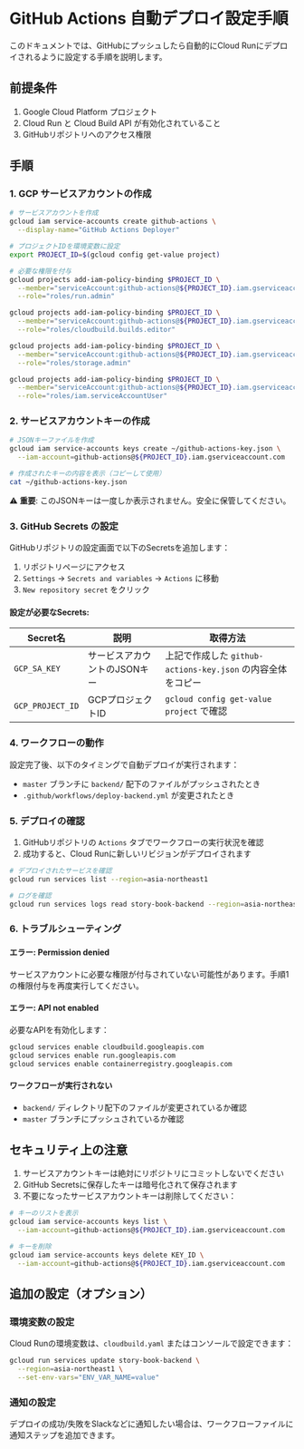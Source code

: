 # GitHub Actions 自動デプロイ設定手順

このドキュメントでは、GitHubにプッシュしたら自動的にCloud Runにデプロイされるように設定する手順を説明します。

## 前提条件

1. Google Cloud Platform プロジェクト
2. Cloud Run と Cloud Build API が有効化されていること
3. GitHubリポジトリへのアクセス権限

## 手順

### 1. GCP サービスアカウントの作成

```bash
# サービスアカウントを作成
gcloud iam service-accounts create github-actions \
  --display-name="GitHub Actions Deployer"

# プロジェクトIDを環境変数に設定
export PROJECT_ID=$(gcloud config get-value project)

# 必要な権限を付与
gcloud projects add-iam-policy-binding $PROJECT_ID \
  --member="serviceAccount:github-actions@${PROJECT_ID}.iam.gserviceaccount.com" \
  --role="roles/run.admin"

gcloud projects add-iam-policy-binding $PROJECT_ID \
  --member="serviceAccount:github-actions@${PROJECT_ID}.iam.gserviceaccount.com" \
  --role="roles/cloudbuild.builds.editor"

gcloud projects add-iam-policy-binding $PROJECT_ID \
  --member="serviceAccount:github-actions@${PROJECT_ID}.iam.gserviceaccount.com" \
  --role="roles/storage.admin"

gcloud projects add-iam-policy-binding $PROJECT_ID \
  --member="serviceAccount:github-actions@${PROJECT_ID}.iam.gserviceaccount.com" \
  --role="roles/iam.serviceAccountUser"
```

### 2. サービスアカウントキーの作成

```bash
# JSONキーファイルを作成
gcloud iam service-accounts keys create ~/github-actions-key.json \
  --iam-account=github-actions@${PROJECT_ID}.iam.gserviceaccount.com

# 作成されたキーの内容を表示（コピーして使用）
cat ~/github-actions-key.json
```

⚠️ **重要**: このJSONキーは一度しか表示されません。安全に保管してください。

### 3. GitHub Secrets の設定

GitHubリポジトリの設定画面で以下のSecretsを追加します：

1. リポジトリページにアクセス
2. `Settings` → `Secrets and variables` → `Actions` に移動
3. `New repository secret` をクリック

#### 設定が必要なSecrets:

| Secret名 | 説明 | 取得方法 |
|---------|------|---------|
| `GCP_SA_KEY` | サービスアカウントのJSONキー | 上記で作成した `github-actions-key.json` の内容全体をコピー |
| `GCP_PROJECT_ID` | GCPプロジェクトID | `gcloud config get-value project` で確認 |

### 4. ワークフローの動作

設定完了後、以下のタイミングで自動デプロイが実行されます：

- `master` ブランチに `backend/` 配下のファイルがプッシュされたとき
- `.github/workflows/deploy-backend.yml` が変更されたとき

### 5. デプロイの確認

1. GitHubリポジトリの `Actions` タブでワークフローの実行状況を確認
2. 成功すると、Cloud Runに新しいリビジョンがデプロイされます

```bash
# デプロイされたサービスを確認
gcloud run services list --region=asia-northeast1

# ログを確認
gcloud run services logs read story-book-backend --region=asia-northeast1
```

### 6. トラブルシューティング

#### エラー: Permission denied

サービスアカウントに必要な権限が付与されていない可能性があります。手順1の権限付与を再度実行してください。

#### エラー: API not enabled

必要なAPIを有効化します：

```bash
gcloud services enable cloudbuild.googleapis.com
gcloud services enable run.googleapis.com
gcloud services enable containerregistry.googleapis.com
```

#### ワークフローが実行されない

- `backend/` ディレクトリ配下のファイルが変更されているか確認
- `master` ブランチにプッシュされているか確認

## セキュリティ上の注意

1. サービスアカウントキーは絶対にリポジトリにコミットしないでください
2. GitHub Secretsに保存したキーは暗号化されて保存されます
3. 不要になったサービスアカウントキーは削除してください：

```bash
# キーのリストを表示
gcloud iam service-accounts keys list \
  --iam-account=github-actions@${PROJECT_ID}.iam.gserviceaccount.com

# キーを削除
gcloud iam service-accounts keys delete KEY_ID \
  --iam-account=github-actions@${PROJECT_ID}.iam.gserviceaccount.com
```

## 追加の設定（オプション）

### 環境変数の設定

Cloud Runの環境変数は、`cloudbuild.yaml` またはコンソールで設定できます：

```bash
gcloud run services update story-book-backend \
  --region=asia-northeast1 \
  --set-env-vars="ENV_VAR_NAME=value"
```

### 通知の設定

デプロイの成功/失敗をSlackなどに通知したい場合は、ワークフローファイルに通知ステップを追加できます。

